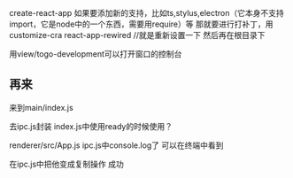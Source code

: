 create-react-app
如果要添加新的支持，比如ts,stylus,electron（它本身不支持import，它是node中的一个东西，需要用require）等
那就要进行打补丁，用
customize-cra
react-app-rewired //就是重新设置一下
然后再在根目录下

用view/togo-development可以打开窗口的控制台

## 再来
来到main/index.js

去ipc.js封装
index.js中使用ready的时候使用？

renderer/src/App.js
ipc.js中console.log了
可以在终端中看到

在ipc.js中把他变成复制操作 成功